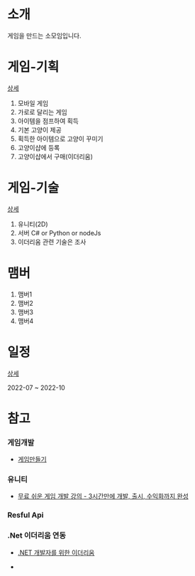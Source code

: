 # 소개
게임을 만드는 소모임입니다.

# 게임-기획 
[상세](https://github.com/justsoo/run-earn/blob/main/docs/%EA%B2%8C%EC%9E%84-%EA%B8%B0%ED%9A%8D.md)
1. 모바일 게임
2. 가로로 달리는 게임
3. 아이템을 점프하여 획득
4. 기본 고양이 제공
5. 획득한 아이템으로 고양이 꾸미기
6. 고양이샵에 등록
7. 고양이샵에서 구매(이더리움)

# 게임-기술 
[상세](https://github.com/justsoo/run-earn/blob/main/docs/%EA%B2%8C%EC%9E%84-%EA%B8%B0%ED%9A%8D.md)
1. 유니티(2D)
2. 서버 C# or Python or nodeJs
3. 이더리움 관련 기술은 조사

# 맴버
1. 맴버1
2. 맴버2
3. 맴버3
4. 맴버4

# 일정 
[상세](https://github.com/justsoo/run-earn/blob/main/docs/%EC%9D%BC%EC%A0%95.md)

2022-07 ~ 2022-10


# 참고
### 게임개발
  - [게임만들기](https://bridgegames.tistory.com/37)
### 유니티
  - [무료 쉬운 게임 개발 강의 - 3시간만에 개발, 출시, 수익화까지 완성](https://www.youtube.com/watch?v=EqoU1PodQQ4)
### Resful Api
### .Net 이더리움 연동
  - [.NET 개발자를 위한 이더리움](https://ethereum.org/ko/dot-net/)

*
